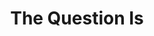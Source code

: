 ---
layout: book-summary
title: The Question Is
image: the-question-is.png
altText: the question is
AMSUSA: 
AMSAU:
AMSUK:
AMSCA:
---